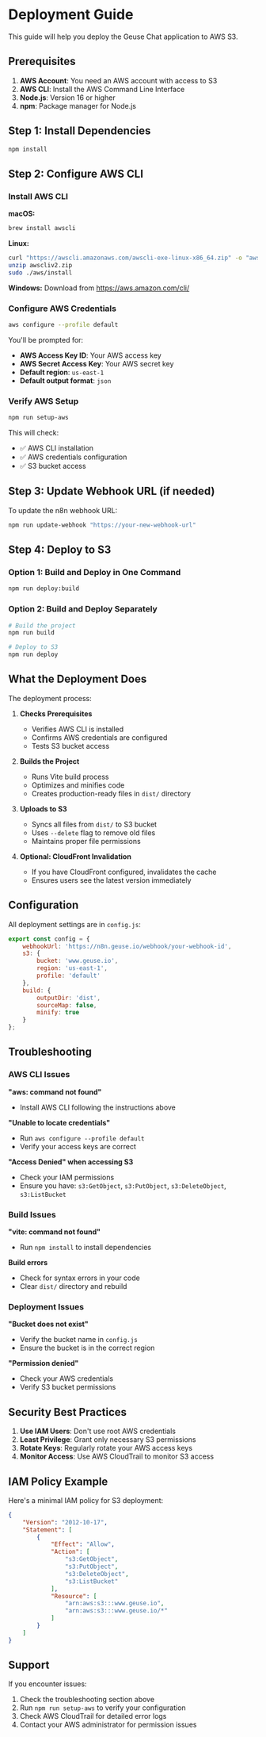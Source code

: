 # Deployment Guide

This guide will help you deploy the Geuse Chat application to AWS S3.

## Prerequisites

1. **AWS Account**: You need an AWS account with access to S3
2. **AWS CLI**: Install the AWS Command Line Interface
3. **Node.js**: Version 16 or higher
4. **npm**: Package manager for Node.js

## Step 1: Install Dependencies

```bash
npm install
```

## Step 2: Configure AWS CLI

### Install AWS CLI

**macOS:**
```bash
brew install awscli
```

**Linux:**
```bash
curl "https://awscli.amazonaws.com/awscli-exe-linux-x86_64.zip" -o "awscliv2.zip"
unzip awscliv2.zip
sudo ./aws/install
```

**Windows:**
Download from https://aws.amazon.com/cli/

### Configure AWS Credentials

```bash
aws configure --profile default
```

You'll be prompted for:
- **AWS Access Key ID**: Your AWS access key
- **AWS Secret Access Key**: Your AWS secret key
- **Default region**: `us-east-1`
- **Default output format**: `json`

### Verify AWS Setup

```bash
npm run setup-aws
```

This will check:
- ✅ AWS CLI installation
- ✅ AWS credentials configuration
- ✅ S3 bucket access

## Step 3: Update Webhook URL (if needed)

To update the n8n webhook URL:

```bash
npm run update-webhook "https://your-new-webhook-url"
```

## Step 4: Deploy to S3

### Option 1: Build and Deploy in One Command

```bash
npm run deploy:build
```

### Option 2: Build and Deploy Separately

```bash
# Build the project
npm run build

# Deploy to S3
npm run deploy
```

## What the Deployment Does

The deployment process:

1. **Checks Prerequisites**
   - Verifies AWS CLI is installed
   - Confirms AWS credentials are configured
   - Tests S3 bucket access

2. **Builds the Project**
   - Runs Vite build process
   - Optimizes and minifies code
   - Creates production-ready files in `dist/` directory

3. **Uploads to S3**
   - Syncs all files from `dist/` to S3 bucket
   - Uses `--delete` flag to remove old files
   - Maintains proper file permissions

4. **Optional: CloudFront Invalidation**
   - If you have CloudFront configured, invalidates the cache
   - Ensures users see the latest version immediately

## Configuration

All deployment settings are in `config.js`:

```javascript
export const config = {
    webhookUrl: 'https://n8n.geuse.io/webhook/your-webhook-id',
    s3: {
        bucket: 'www.geuse.io',
        region: 'us-east-1',
        profile: 'default'
    },
    build: {
        outputDir: 'dist',
        sourceMap: false,
        minify: true
    }
};
```

## Troubleshooting

### AWS CLI Issues

**"aws: command not found"**
- Install AWS CLI following the instructions above

**"Unable to locate credentials"**
- Run `aws configure --profile default`
- Verify your access keys are correct

**"Access Denied" when accessing S3**
- Check your IAM permissions
- Ensure you have: `s3:GetObject`, `s3:PutObject`, `s3:DeleteObject`, `s3:ListBucket`

### Build Issues

**"vite: command not found"**
- Run `npm install` to install dependencies

**Build errors**
- Check for syntax errors in your code
- Clear `dist/` directory and rebuild

### Deployment Issues

**"Bucket does not exist"**
- Verify the bucket name in `config.js`
- Ensure the bucket is in the correct region

**"Permission denied"**
- Check your AWS credentials
- Verify S3 bucket permissions

## Security Best Practices

1. **Use IAM Users**: Don't use root AWS credentials
2. **Least Privilege**: Grant only necessary S3 permissions
3. **Rotate Keys**: Regularly rotate your AWS access keys
4. **Monitor Access**: Use AWS CloudTrail to monitor S3 access

## IAM Policy Example

Here's a minimal IAM policy for S3 deployment:

```json
{
    "Version": "2012-10-17",
    "Statement": [
        {
            "Effect": "Allow",
            "Action": [
                "s3:GetObject",
                "s3:PutObject",
                "s3:DeleteObject",
                "s3:ListBucket"
            ],
            "Resource": [
                "arn:aws:s3:::www.geuse.io",
                "arn:aws:s3:::www.geuse.io/*"
            ]
        }
    ]
}
```

## Support

If you encounter issues:

1. Check the troubleshooting section above
2. Run `npm run setup-aws` to verify your configuration
3. Check AWS CloudTrail for detailed error logs
4. Contact your AWS administrator for permission issues 